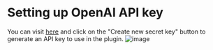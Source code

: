 # Setting up OpenAI API key

You can visit [here](https://platform.openai.com/account/api-keys) and click on the "Create new secret key" button to generate an API key to use in the plugin.
![image](https://user-images.githubusercontent.com/72438220/233347391-0b08490e-dcd7-4a11-95bc-7ebfa3821d33.png)
